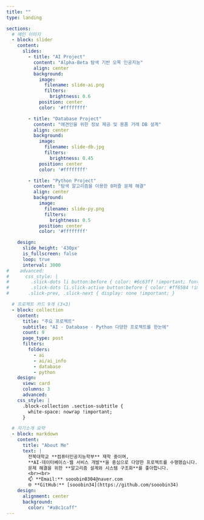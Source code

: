 ```yaml
---
title: ""
type: landing

sections:
  # 메인 이미지
  - block: slider
    content:
      slides:
        - title: "AI Project"
          content: "Alpha-Beta 탐색 기반 오목 인공지능"
          align: center
          background:
            image:
              filename: slide-ai.png
              filters:
                brightness: 0.6
            position: center
            color: '#ffffffff'

        - title: "Database Project"
          content: "애견인을 위한 정보 제공 및 용품 거래 DB 설계"
          align: center
          background:
            image:
              filename: slide-db.jpg
              filters:
                brightness: 0.45
            position: center
            color: '#ffffffff'

        - title: "Python Project"
          content: "탐색 알고리즘을 이용한 8퍼즐 문제 해결"
          align: center
          background:
            image:
              filename: slide-py.png
              filters:
                brightness: 0.5
            position: center
            color: '#ffffffff'

    design:
      slide_height: '430px'
      is_fullscreen: false
      loop: true
      interval: 3000
#    advanced:
#      css_style: |
#        .slick-dots li button:before { color: #6c63ff !important; font-size: 12px; }
#        .slick-dots li.slick-active button:before { color: #ff6584 !important; }
#       .slick-prev, .slick-next { display: none !important; }

  # 프로젝트 카드 9개 (3×3)
  - block: collection
    content:
      title: "주요 프로젝트"
      subtitle: "AI · Database · Python 다양한 프로젝트를 한눈에"
      count: 9
      page_type: post
      filters:
        folders:
          - ai
          - ai/ai_info
          - database
          - python
    design:
      view: card
      columns: 3
      advanced:
    css_style: |
      .block-collection .section-subtitle {
        white-space: nowrap !important;
      }

  # 자기소개 요약
  - block: markdown
    content:
      title: "About Me"
      text: |
        전북대학교 **컴퓨터인공지능학부** 재학 중이며,  
        **AI·데이터베이스·웹 서비스 개발**을 중심으로 다양한 프로젝트를 수행했습니다.  
        문제 해결을 위한 **알고리즘 설계와 시스템 구조화**를 좋아합니다.  
        <br><br>
        📫 **Email:** sooobin0304@naver.com  
        🌐 **GitHub:** [sooobin34](https://github.com/sooobin34)
    design:
      alignment: center
      background:
        color: "#a8c1caff"
---
```


